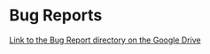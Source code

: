 # Bug Reports
[Link to the Bug Report directory on the Google Drive](https://drive.google.com/drive/folders/1m5I5N1AOKEEuNPeJRCiXpvxMcdBCuhB-?usp=sharing/)
